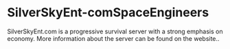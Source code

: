 # SilverSkyEnt-comSpaceEngineers
SilverSkyEnt.com is a progressive survival server with a strong emphasis on economy. More information about the server can be found on the website..
